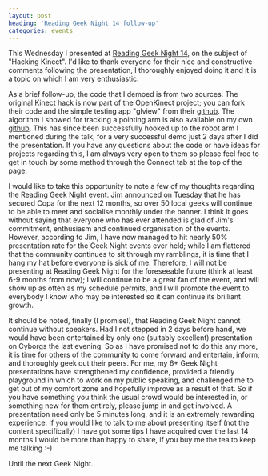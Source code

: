 ```yaml
---
layout: post
heading: 'Reading Geek Night 14 follow-up'
categories: events
---
```


This Wednesday I presented at [Reading Geek Night 14](http://readinggeeknight.com), on the subject of "Hacking Kinect". I'd like to thank everyone for their nice and constructive comments following the presentation, I thoroughly enjoyed doing it and it is a topic on which I am very enthusiastic.

As a brief follow-up, the code that I demoed is from two sources. The original Kinect hack is now part of the OpenKinect project; you can fork their code and the simple testing app "glview" from their [github](http://github.com/openkinect/libfreenect). The algorithm I showed for tracking a pointing arm is also available on my own [github](http://github.com/chrisalexander/libfreenect). This has since been successfully hooked up to the robot arm I mentioned during the talk, for a very successful demo just 2 days after I did the presentation. If you have any questions about the code or have ideas for projects regarding this, I am always very open to them so please feel free to get in touch by some method through the Connect tab at the top of the page.

I would like to take this opportunity to note a few of my thoughts regarding the Reading Geek Night event. Jim announced on Tuesday that he has secured Copa for the next 12 months, so over 50 local geeks will continue to be able to meet and socialise monthly under the banner. I think it goes without saying that everyone who has ever attended is glad of Jim's commitment, enthusiasm and continued organisation of the events. However, according to Jim, I have now managed to hit nearly 50% presentation rate for the Geek Night events ever held; while I am flattered that the community continues to sit through my ramblings, it is time that I hang my hat before everyone is sick of me. Therefore, I will not be presenting at Reading Geek Night for the foreseeable future (think at least 6-9 months from now); I will continue to be a great fan of the event, and will show up as often as my schedule permits, and I will promote the event to everybody I know who may be interested so it can continue its brilliant growth.

It should be noted, finally (I promise!), that Reading Geek Night cannot continue without speakers. Had I not stepped in 2 days before hand, we would have been entertained by only one (suitably excellent) presentation on Cyborgs the last evening. So as I have promised not to do this any more, it is time for others of the community to come forward and entertain, inform, and thoroughly geek out their peers. For me, my 6+ Geek Night presentations have strengthened my confidence, provided a friendly playground in which to work on my public speaking, and challenged me to get out of my comfort zone and hopefully improve as a result of that. So if you have something you think the usual crowd would be interested in, or something new for them entirely, please jump in and get involved. A presentation need only be 5 minutes long, and it is an extremely rewarding experience. If you would like to talk to me about presenting itself (not the content specifically) I have got some tips I have acquired over the last 14 months I would be more than happy to share, if you buy me the tea to keep me talking :-)

Until the next Geek Night.
